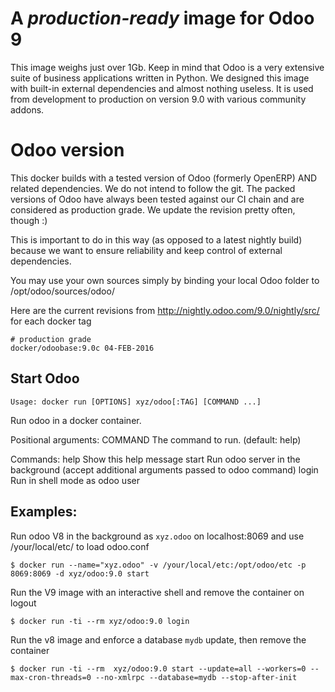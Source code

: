 A *production-ready* image for Odoo 9 
=====================================

This image weighs just over 1Gb. Keep in mind that Odoo is a very extensive suite of business applications written in Python. We designed this image with built-in external dependencies and almost nothing useless. It is used from development to production on version 9.0 with various community addons.

Odoo version
============

This docker builds with a tested version of Odoo (formerly OpenERP) AND related dependencies. We do not intend to follow the git. The packed versions of Odoo have always been tested against our CI chain and are considered as production grade. We update the revision pretty often, though :)

This is important to do in this way (as opposed to a latest nightly build) because we want to ensure reliability and keep control of external dependencies.

You may use your own sources simply by binding your local Odoo folder to /opt/odoo/sources/odoo/

Here are the current revisions from http://nightly.odoo.com/9.0/nightly/src/ for each docker tag

    # production grade
    docker/odoobase:9.0c 04-FEB-2016

Start Odoo
----------

`Usage: docker run [OPTIONS] xyz/odoo[:TAG] [COMMAND ...]`

Run odoo in a docker container.

Positional arguments:
  COMMAND          The command to run. (default: help)

Commands:
  help             Show this help message
  start            Run odoo server in the background (accept additional arguments passed to odoo command)
  login            Run in shell mode as odoo user

Examples:
----------
  
  Run odoo V8 in the background as `xyz.odoo` on localhost:8069 and use /your/local/etc/ to load odoo.conf

	$ docker run --name="xyz.odoo" -v /your/local/etc:/opt/odoo/etc -p 8069:8069 -d xyz/odoo:9.0 start

  Run the V9 image with an interactive shell and remove the container on logout

  	$ docker run -ti --rm xyz/odoo:9.0 login

  Run the v8 image and enforce a database `mydb` update, then remove the container

	$ docker run -ti --rm  xyz/odoo:9.0 start --update=all --workers=0 --max-cron-threads=0 --no-xmlrpc --database=mydb --stop-after-init
